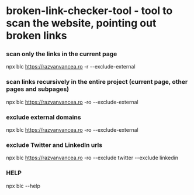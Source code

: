 # broken-link-checker-tool - tool to scan the website, pointing out broken links

### scan only the links in the current page
npx blc https://razvanvancea.ro -r --exclude-external  

### scan links recursively in the entire project (current page, other pages and subpages)
npx blc https://razvanvancea.ro -ro --exclude-external  


### exclude external domains
npx blc https://razvanvancea.ro -ro --exclude-external  


### exclude Twitter and LinkedIn urls
npx blc https://razvanvancea.ro -ro --exclude twitter --exclude linkedin  

### HELP
npx blc --help
